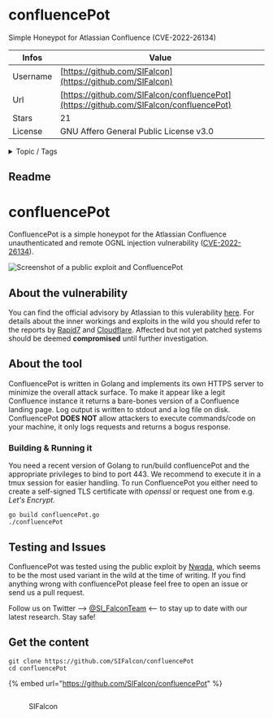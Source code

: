 # confluencePot

Simple Honeypot for Atlassian Confluence (CVE-2022-26134)

| Infos    | Value                                                              |
| -------- | -------------------------------------------------------------------|
| Username | [https://github.com/SIFalcon](https://github.com/SIFalcon) |
| Url      | [https://github.com/SIFalcon/confluencePot](https://github.com/SIFalcon/confluencePot)                                               |
| Stars    | 21                                                          |
| License  | GNU Affero General Public License v3.0                                                        |

<details>

<summary>Topic / Tags</summary>

* cve-2022-26134* defense* honeypot* vulnerability

</details>

## Readme

# confluencePot

ConfluencePot is a simple honeypot for the Atlassian Confluence unauthenticated and remote OGNL injection vulnerability ([CVE-2022-26134](https://nvd.nist.gov/vuln/detail/CVE-2022-26134)).

![Screenshot of a public exploit and ConfluencePot](img/screenshot.png)

## About the vulnerability

You can find the official advisory by Atlassian to this vulerability [here](https://confluence.atlassian.com/doc/confluence-security-advisory-2022-06-02-1130377146.html). For details about the inner workings and exploits in the wild you should refer to the reports by [Rapid7](https://www.rapid7.com/blog/post/2022/06/02/active-exploitation-of-confluence-cve-2022-26134/) and [Cloudflare](https://blog.cloudflare.com/cloudflare-observations-of-confluence-zero-day-cve-2022-26134/).
Affected but not yet patched systems should be deemed **compromised** until further investigation.

## About the tool

ConfluencePot is written in Golang and implements its own HTTPS server to minimize the overall attack surface. To make it appear like a legit Confluence instance it returns a bare-bones version of a Confluence landing page. Log output is written to stdout and a log file on disk. ConfluencePot **DOES NOT** allow attackers to execute commands/code on your machine, it only logs requests and returns a bogus response.

### Building & Running it

You need a recent version of Golang to run/build confluencePot and the appropriate privileges to bind to port 443. We recommend to execute it in a tmux session for easier handling. To run ConfluencePot you either need to create a self-signed TLS certificate with *openssl* or request one from e.g. *Let's Encrypt*.

```
go build confluencePot.go
./confluencePot
```

## Testing and Issues

ConfluencePot was tested using the public exploit by [Nwqda](https://github.com/Nwqda/CVE-2022-26134), which seems to be the most used variant in the wild at the time of writing.
If you find anything wrong with confluencePot please feel free to open an issue or send us a pull request.

Follow us on Twitter --> [@SI_FalconTeam](https://twitter.com/SI_FalconTeam) <-- to stay up to date with our latest research. Stay safe!



## Get the content

```
git clone https://github.com/SIFalcon/confluencePot
cd confluencePot
```

{% embed url="https://github.com/SIFalcon/confluencePot" %}

<figure><img src="https://avatars.githubusercontent.com/u/85565580?v=4" alt=""><figcaption><p>SIFalcon</p></figcaption></figure>
